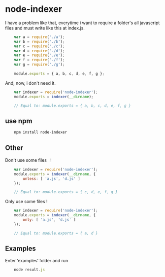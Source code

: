 # node-indexer

I have a problem like that, everytime i want to require a folder's all javascript files and must write like this at index.js.

```javascript
    var a = require('./a');
	var b = require('./b');
	var c = require('./c');
	var d = require('./d');
	var e = require('./e');
	var f = require('./f');
	var g = require('./g');
	
	module.exports = { a, b, c, d, e, f, g };
```

And, now, i don't need it.

```javascript
	var indexer = require('node-indexer');
	module.exports = indexer(__dirname);

	// Equal to: module.exports = { a, b, c, d, e, f, g }
```

## use npm

```javascript
    npm install node-indexer
```

## Other

Don't use some files ！

```javascript
	var indexer = require('node-indexer');
	module.exports = indexer(__dirname, {
		unless: [ 'a.js', 'd.js' ]
	});

	// Equal to: module.exports = { c, d, e, f, g }
```

Only use some files !

```javascript
	var indexer = require('node-indexer');
	module.exports = indexer(__dirname, {
		only: [ 'a.js', 'd.js' ]
	});

	// Equal to: module.exports = { a, d }
```

## Examples

Enter ’examples‘ folder and run

```javascript
	node result.js
```